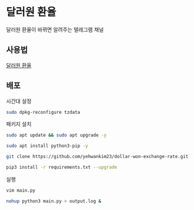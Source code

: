 # 달러원 환율

달러원 환율이 바뀌면 알려주는 텔레그램 채널

## 사용법

[달러원 환율](https://t.me/s/dwexr)

## 배포

시간대 설정

```bash
sudo dpkg-reconfigure tzdata
```

패키지 설치

```bash
sudo apt update && sudo apt upgrade -y
```

```bash
sudo apt install python3-pip -y
```

```bash
git clone https://github.com/yehwankim23/dollar-won-exchange-rate.git
```

```bash
pip3 install -r requirements.txt --upgrade
```

실행

```bash
vim main.py
```

```bash
nohup python3 main.py > output.log &
```
